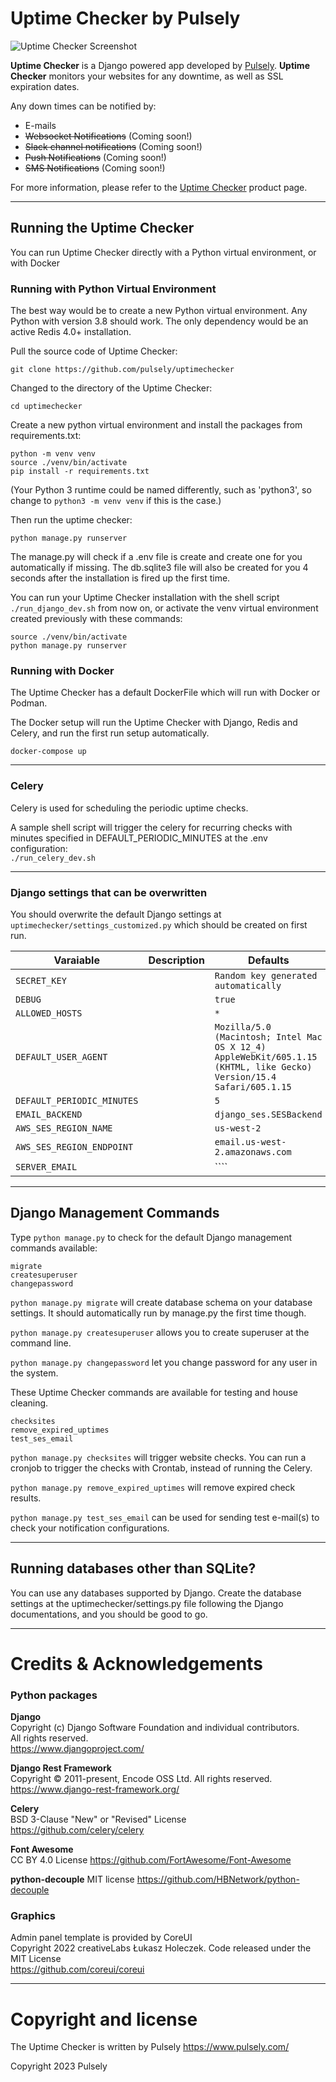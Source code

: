 
# Uptime Checker by Pulsely

![Uptime Checker Screenshot](https://pulsely.github.io/products/uptime-checker/images/screenshot.png)

__Uptime Checker__ is a Django powered app developed by [Pulsely](https://www.pulsely.com/). __Uptime Checker__ monitors your websites for any downtime, as well as SSL expiration dates.

Any down times can be notified by:
- E-mails
- <strike>Websocket Notifications</strike> (Coming soon!)
- <strike>Slack channel notifications</strike> (Coming soon!)
- <strike>Push Notifications</strike> (Coming soon!)
- <strike>SMS Notifications</strike> (Coming soon!)

For more information, please refer to the [Uptime Checker](https://www.pulsely.com/products/uptime-checker/) product page.

---

## Running the Uptime Checker

You can run Uptime Checker directly with a Python virtual environment, or with Docker

### Running with Python Virtual Environment

The best way would be to create a new Python virtual environment. Any Python with version 3.8 should work.
The only dependency would be an active Redis 4.0+ installation.

Pull the source code of Uptime Checker:
```
git clone https://github.com/pulsely/uptimechecker
```

Changed to the directory of the Uptime Checker:
```
cd uptimechecker
```

Create a new python virtual environment and install the packages from requirements.txt:
```
python -m venv venv
source ./venv/bin/activate
pip install -r requirements.txt
```
(Your Python 3 runtime could be named differently, such as 'python3', so change to ```python3 -m venv venv``` if this is the case.)

Then run the uptime checker:
```
python manage.py runserver
```
The manage.py will check if a .env file is create and create one for you automatically if missing. The db.sqlite3 file will also be created for you 4 seconds after the installation is fired up the first time.

You can run your Uptime Checker installation with the shell script ```./run_django_dev.sh``` from now on, or activate the venv virtual environment created previously with these commands:
```
source ./venv/bin/activate
python manage.py runserver
```


### Running with Docker

The Uptime Checker has a default DockerFile which will run with Docker or Podman.

The Docker setup will run the Uptime Checker with Django, Redis and Celery, and run the first run setup automatically.

```
docker-compose up
```

---

###  Celery

Celery is used for scheduling the periodic uptime checks.

A sample shell script will trigger the celery for recurring checks with minutes specified in DEFAULT_PERIODIC_MINUTES at the .env configuration:  
```./run_celery_dev.sh``` 

---

### Django settings that can be overwritten

You should overwrite the default Django settings at ```uptimechecker/settings_customized.py``` which should be created on first run.

| **Varaiable** | **Description** | **Defaults**                                                                                                           |
| ------------- | ------------- |------------------------------------------------------------------------------------------------------------------------|
| ``SECRET_KEY`` |  | ``Random key generated automatically``                                                                                 |
| ``DEBUG``          | | ``true``                                                                                                               |
| ``ALLOWED_HOSTS``   |  | ``*``                                                                                                                  |
| ``DEFAULT_USER_AGENT`` | | ``Mozilla/5.0 (Macintosh; Intel Mac OS X 12_4) AppleWebKit/605.1.15 (KHTML, like Gecko) Version/15.4 Safari/605.1.15`` |
| ``DEFAULT_PERIODIC_MINUTES`` | | ``5``                                                                                                                  |
| ``EMAIL_BACKEND`` | | ``django_ses.SESBackend``                                                                                                                  |
| ``AWS_SES_REGION_NAME`` | | ``us-west-2``                                                                                                                  |
| ``AWS_SES_REGION_ENDPOINT`` | | ``email.us-west-2.amazonaws.com``                                                                                                                  |
| ``SERVER_EMAIL`` | | ````                                                                                                                  |


---

## Django Management Commands



Type ```python manage.py``` to check for the default Django management commands available:

```
migrate
createsuperuser
changepassword
```

```python manage.py migrate``` will create database schema on your database settings. It should automatically run by manage.py the first time though.

```python manage.py createsuperuser``` allows you to create superuser at the command line.

```python manage.py changepassword``` let you change password for any user in the system.

These Uptime Checker commands are available for testing and house cleaning.
```
checksites
remove_expired_uptimes
test_ses_email
```

```python manage.py checksites``` will trigger website checks. You can run a cronjob to trigger the checks with Crontab, instead of running the Celery.

```python manage.py remove_expired_uptimes``` will remove expired check results.

```python manage.py test_ses_email``` can be used for sending test e-mail(s) to check your notification configurations.

---

## Running databases other than SQLite?

You can use any databases supported by Django. Create the database settings at the uptimechecker/settings.py file following the Django documentations, and you should be good to go.

---

# Credits & Acknowledgements

### Python packages

__Django__  
Copyright (c) Django Software Foundation and individual contributors.   
All rights reserved.   
https://www.djangoproject.com/

__Django Rest Framework__  
Copyright © 2011-present, Encode OSS Ltd. All rights reserved.  
https://www.django-rest-framework.org/

__Celery__  
BSD 3-Clause "New" or "Revised" License   
https://github.com/celery/celery

__Font Awesome__  
CC BY 4.0 License
https://github.com/FortAwesome/Font-Awesome

__python-decouple__
MIT license
https://github.com/HBNetwork/python-decouple

### Graphics

Admin panel template is provided by CoreUI  
Copyright 2022 creativeLabs Łukasz Holeczek. Code released under the MIT License   
https://github.com/coreui/coreui


---

# Copyright and license

The Uptime Checker is written by Pulsely https://www.pulsely.com/

Copyright 2023 Pulsely